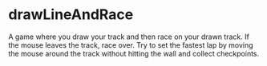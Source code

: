 # drawLineAndRace
A game where you draw your track and then race on your drawn track.  If the mouse leaves the track, race over.  Try to set the fastest lap by moving the mouse around the track without hitting the wall and collect checkpoints.
